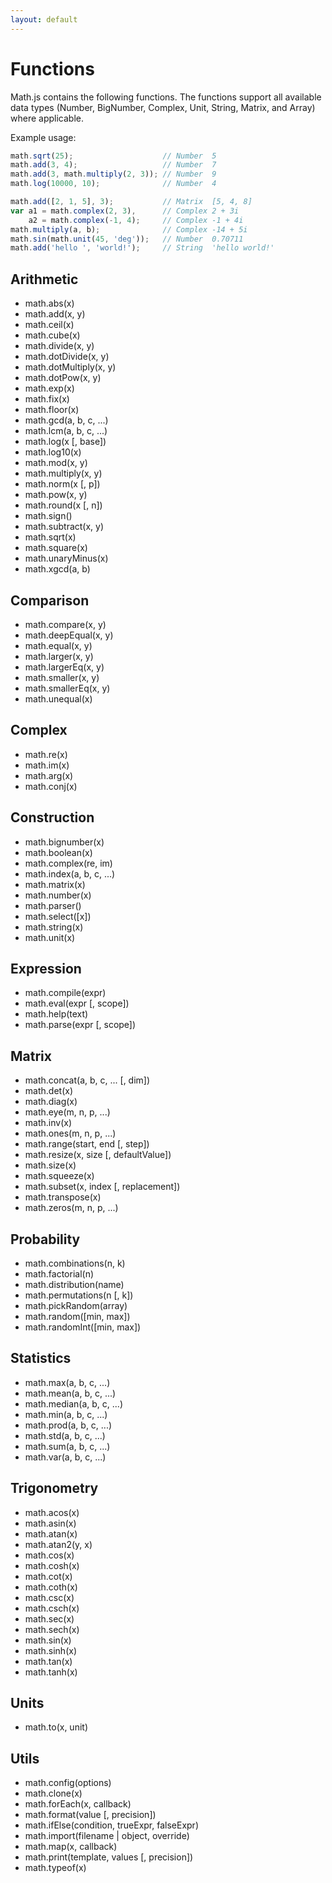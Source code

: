 ```yaml
---
layout: default
---
```


# Functions

Math.js contains the following functions. The functions support all available
data types (Number, BigNumber, Complex, Unit, String, Matrix, and Array) where
applicable.

Example usage:

```js
math.sqrt(25);                    // Number  5
math.add(3, 4);                   // Number  7
math.add(3, math.multiply(2, 3)); // Number  9
math.log(10000, 10);              // Number  4

math.add([2, 1, 5], 3);           // Matrix  [5, 4, 8]
var a1 = math.complex(2, 3),      // Complex 2 + 3i
    a2 = math.complex(-1, 4);     // Complex -1 + 4i
math.multiply(a, b);              // Complex -14 + 5i
math.sin(math.unit(45, 'deg'));   // Number  0.70711
math.add('hello ', 'world!');     // String  'hello world!'
```


## Arithmetic

- math.abs(x)
- math.add(x, y)
- math.ceil(x)
- math.cube(x)
- math.divide(x, y)
- math.dotDivide(x, y)
- math.dotMultiply(x, y)
- math.dotPow(x, y)
- math.exp(x)
- math.fix(x)
- math.floor(x)
- math.gcd(a, b, c, ...)
- math.lcm(a, b, c, ...)
- math.log(x [, base])
- math.log10(x)
- math.mod(x, y)
- math.multiply(x, y)
- math.norm(x [, p])
- math.pow(x, y)
- math.round(x [, n])
- math.sign()
- math.subtract(x, y)
- math.sqrt(x)
- math.square(x)
- math.unaryMinus(x)
- math.xgcd(a, b)

## Comparison

- math.compare(x, y)
- math.deepEqual(x, y)
- math.equal(x, y)
- math.larger(x, y)
- math.largerEq(x, y)
- math.smaller(x, y)
- math.smallerEq(x, y)
- math.unequal(x)

## Complex

- math.re(x)
- math.im(x)
- math.arg(x)
- math.conj(x)

## Construction

- math.bignumber(x)
- math.boolean(x)
- math.complex(re, im)
- math.index(a, b, c, ...)
- math.matrix(x)
- math.number(x)
- math.parser()
- math.select([x])
- math.string(x)
- math.unit(x)

## Expression

- math.compile(expr)
- math.eval(expr [, scope])
- math.help(text)
- math.parse(expr [, scope])

## Matrix

- math.concat(a, b, c, ... [, dim])
- math.det(x)
- math.diag(x)
- math.eye(m, n, p, ...)
- math.inv(x)
- math.ones(m, n, p, ...)
- math.range(start, end [, step])
- math.resize(x, size [, defaultValue])
- math.size(x)
- math.squeeze(x)
- math.subset(x, index [, replacement])
- math.transpose(x)
- math.zeros(m, n, p, ...)

## Probability

- math.combinations(n, k)
- math.factorial(n)
- math.distribution(name)
- math.permutations(n [, k])
- math.pickRandom(array)
- math.random([min, max])
- math.randomInt([min, max])

## Statistics

- math.max(a, b, c, ...)
- math.mean(a, b, c, ...)
- math.median(a, b, c, ...)
- math.min(a, b, c, ...)
- math.prod(a, b, c, ...)
- math.std(a, b, c, ...)
- math.sum(a, b, c, ...)
- math.var(a, b, c, ...)

## Trigonometry

- math.acos(x)
- math.asin(x)
- math.atan(x)
- math.atan2(y, x)
- math.cos(x)
- math.cosh(x)
- math.cot(x)
- math.coth(x)
- math.csc(x)
- math.csch(x)
- math.sec(x)
- math.sech(x)
- math.sin(x)
- math.sinh(x)
- math.tan(x)
- math.tanh(x)

## Units

- math.to(x, unit)

## Utils

- math.config(options)
- math.clone(x)
- math.forEach(x, callback)
- math.format(value [, precision])
- math.ifElse(condition, trueExpr, falseExpr)
- math.import(filename | object, override)
- math.map(x, callback)
- math.print(template, values [, precision])
- math.typeof(x)
